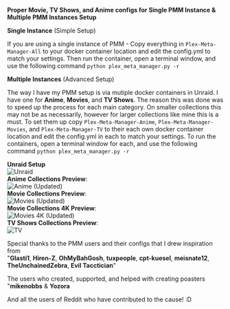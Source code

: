 **Proper Movie, TV Shows, and Anime configs for Single PMM Instance & Multiple PMM Instances Setup**


**Single Instance** (Simple Setup)

If you are using a single instance of PMM - Copy everything in ```Plex-Meta-Manager-All``` to your docker container location and edit the config.yml to match your settings. Then run the container, open a terminal window, and use the following command ```python plex_meta_manager.py -r```


**Multiple Instances** (Advanced Setup)

The way I have my PMM setup is via mutiple docker containers in Unraid. I have one for **Anime**, **Movies**, and **TV Shows**. The reason this was done was to speed up the process for each main category. On smaller collections this may not be as necessarily, however for larger collections like mine this is a must. To set them up copy ```Plex-Meta-Manager-Anime```, ```Plex-Meta-Manager-Movies```, and ```Plex-Meta-Manager-TV``` to their each own docker container location and edit the config.yml in each to match your settings. To run the containers, open a terminal window for each, and use the following command ```python plex_meta_manager.py -r```


**Unraid Setup**
<br>
![Unraid](https://user-images.githubusercontent.com/29973406/171271756-d1ef3a43-c6ff-40c8-991c-52ab4ae3ba49.png)
<br>
**Anime Collections Preview**: <br>
![Anime (Updated)](https://user-images.githubusercontent.com/29973406/171267124-09064e96-ce22-4c89-affd-dc1b1a61e6f1.png)
<br>
**Movie Collections Preview**: <br>
![Movies (Updated)](https://user-images.githubusercontent.com/29973406/171275735-2b85aaf8-db28-4de9-b2e1-e8d0cd92f5ca.png)
<br>
**Movie Collections 4K Preview**: <br>
![Movies 4K (Updated)](https://user-images.githubusercontent.com/29973406/171275782-96c8e20b-7bbd-402b-b7fc-3ae9a7204bdd.png)
<br>
**TV Shows Collections Preview**: <br>
![TV](https://user-images.githubusercontent.com/29973406/171267202-af90b4d3-d2b5-4d18-a5c9-923d7c7c79ff.png)
<br>

Special thanks to the PMM users and their configs that I drew inspiration from
<br>
"**Glasti1**, **Hiren-Z**, **OhMyBahGosh**, **tuxpeople**, **cpt-kuesel**, **meisnate12**, **TheUnchainedZebra**, **Evil Tacctician**"

The users who created, supported, and helped with creating poasters
<br>
 "**mikenobbs** & **Yozora** 

And all the users of Reddit who have contributed to the cause! :D

